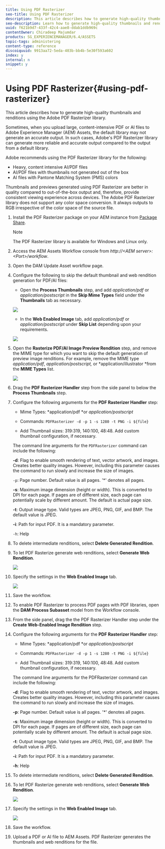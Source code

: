 ```yaml
---
title: Using PDF Rasterizer
seo-title: Using PDF Rasterizer
description: This article describes how to generate high-quality thumbnails and renditions using the Adobe PDF Rasterizer library.
seo-description: Learn how to generate high-quality thumbnails and renditions using the Adobe PDF Rasterizer library.
uuid: f621b9d7-433f-42c4-aae8-ddab1ddb969c
contentOwner: Chiradeep Majumdar
products: SG_EXPERIENCEMANAGER/6.4/ASSETS
topic-tags: administering
content-type: reference
discoiquuid: 9913aa72-5eda-403b-bb4b-5e30f593a602
index: y
internal: n
snippet: y
---
```


# Using PDF Rasterizer{#using-pdf-rasterizer}

This article describes how to generate high-quality thumbnails and renditions using the Adobe PDF Rasterizer library.

Sometimes, when you upload large, content-intensive PDF or AI files to Adobe Experience Manager (AEM) Assets, the default library may not generate an accurate output. In such cases, Adobe's PDF Rasterizer library can generate more reliable and accurate output compared to the output from a default library.

Adobe recommends using the PDF Rasterizer library for the following:

* Heavy, content intensive AI/PDF files
* AI/PDF files with thumbnails not generated out of the box
* AI files with Pantone Matching System (PMS) colors

Thumbnails and previews generated using PDF Rasterizer are better in quality compared to out-of-the-box output and, therefore, provide consistent viewing experience across devices. The Adobe PDF Rasterizer library does not support any color space conversion. It always outputs to RGB irrespective of the color space of the source file.

1. Install the PDF Rasterizer package on your AEM instance from [Package Share](https://www.adobeaemcloud.com/content/marketplace/marketplaceProxy.html?packagePath=/content/companies/public/day/packages/cq640/product/assets/aem-assets-pdf-rasterizer-pkg).

   >[!NOTE]
   >
   >The PDF Rasterizer library is available for Windows and Linux only.

1. Access the AEM Assets Workflow console from *http://&lt;AEM server&gt;:&lt;Port&gt;/workflow*. 
1. Open the DAM Update Asset workflow page.
1. Configure the following to skip the default thumbnail and web rendition generation for PDF/AI files:

    * Open the **Process Thumbnails** step, and add *application/pdf* or *application/postscript* in the **Skip Mime Types** field under the **Thumbnails** tab as necessary.

   ![](assets/skip_mime_types-2.png)

    * In the **Web Enabled Image** tab, add *application/pdf* or *application/postscript* under **Skip List** depending upon your requirements.

   ![](assets/web_enabled_imageskiplist.png)

1. Open the **Rasterize PDF/AI Image Preview Rendition** step, and remove the MIME type for which you want to skip the default generation of preview image renditions. For example, remove the MIME type *application/pdf*, *application/postscript,* or *application/illustrator *from the **MIME Types** list.

   ![](assets/process_arguments.png)

1. Drag the **PDF Rasterizer Handler** step from the side panel to below the **Process Thumbnails** step.
1. Configure the following arguments for the **PDF Rasterizer Handler** step:

    * Mime Types: *application/pdf *or *application/postscript*
    
    * Commands: `PDFRasterizer -d -p 1 -s 1280 -t PNG -i ${file}`
    * Add Thumbnail sizes: 319:319, 140:100, 48:48. Add custom thumbnail configuration, if necessary.

   The command line arguments for the `PDFRasterizer` command can include the following:

   **-d**: Flag to enable smooth rendering of text, vector artwork, and images. Creates better quality images. However, including this parameter causes the command to run slowly and increase the size of images.

   `-p`: Page number. Default value is all pages. '&#42;' denotes all pages.

   **-s**: Maximum image dimension (height or width). This is converted to DPI for each page. If pages are of different size, each page can potentially scale by different amount. The default is actual page size.

   **-t**: Output image type. Valid types are JPEG, PNG, GIF, and BMP. The default value is JPEG.

   **-i**: Path for input PDF. It is a mandatory parameter.

   `-h`: Help

1. To delete intermediate renditions, select **Delete Generated Rendition**.
1. To let PDF Rasterize generate web renditions, select **Generate Web Rendition**.

   ![](assets/generate_web_renditions1.png)

1. Specify the settings in the **Web Enabled Image** tab.

   ![](assets/web_enabled_image1.png)

1. Save the workflow.
1. To enable PDF Rasterizer to process PDF pages with PDF libraries, open the **DAM Process Subasset** model from the Workflow console.
1. From the side panel, drag the the PDF Rasterizer Handler step under the **Create Web-Enabled Image Rendition** step.
1. Configure the following arguments for the **PDF Rasterizer Handler** step:

    * Mime Types: *application/pdf *or *application/postscript*
    
    * Commands: `PDFRasterizer -d -p 1 -s 1280 -t PNG -i ${file}`
    * Add Thumbnail sizes: 319:319, 140:100, 48:48. Add custom thumbnail configuration, if necessary.

   The command line arguments for the PDFRasterizer command can include the following:

   **-d**: Flag to enable smooth rendering of text, vector artwork, and images. Creates better quality images. However, including this parameter causes the command to run slowly and increase the size of images.

   **-p**: Page number. Default value is all pages. '&#42;' denotes all pages.

   **-s**: Maximum image dimension (height or width). This is converted to DPI for each page. If pages are of different size, each page can potentially scale by different amount. The default is actual page size.

   **-t**: Output image type. Valid types are JPEG, PNG, GIF, and BMP. The default value is JPEG.

   **-i**: Path for input PDF. It is a mandatory parameter.

   **-h**: Help

1. To delete intermediate renditions, select **Delete Generated Rendition**.
1. To let PDF Rasterize generate web renditions, select **Generate Web Rendition**.

   ![](assets/generate_web_renditions.png)

1. Specify the settings in the **Web Enabled Image** tab.

   ![](assets/web_enabled_image-1.png)

1. Save the workflow.
1. Upload a PDF or AI file to AEM Assets. PDF Rasterizer generates the thumbnails and web renditions for the file.

